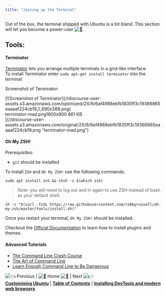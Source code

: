 ```yaml
---
title: "Jazzing up the Terminal"
---
```


Out of the box, the terminal shipped with Ubuntu is a bit bland. This section will let you become a power-user ![:muscle:](//forum.freecodecamp.com/images/emoji/emoji_one/muscle.png?v=2 ":muscle:").

## Tools:

#### Terminator

[Terminator](https://launchpad.net/terminator) lets you arrange multiple terminals in a grid-like interface.  
To install Terminator enter `sudo apt-get install terminator` into the terminal.

Screenshot of Terminator:

<div class="lightbox-wrapper">[![Screenshot of Terminator](//discourse-user-assets.s3.amazonaws.com/optimized/2X/6/6af4988ebfb1835ff3c19366865eaaaaf224cb19_1_690x388.png)

<div class="meta"><span class="filename">terminator-mad.png</span><span class="informations">1600x900 861 KB</span><span class="expand"></span></div>](//discourse-user-assets.s3.amazonaws.com/original/2X/6/6af4988ebfb1835ff3c19366865eaaaaf224cb19.png "terminator-mad.png") </div>

#### Oh My ZSH!

Prerequisites:  
- `git` should be installed

To install `ZSH` and `Oh My ZSH!` use the following commands:

    sudo apt install zsh && chsh -s $(which zsh)

> Note: you will need to log out and in again to use ZSH instead of bash as your default shell.

    sh -c "$(curl -fsSL https://raw.githubusercontent.com/robbyrussell/oh-my-zsh/master/tools/install.sh)"

Once you restart your terminal, `Oh My ZSH!` should be installed.

Checkout the [Official Documentation](https://github.com/robbyrussell/oh-my-zsh/wiki) to learn how to install plugins and themes.

#### Advanced Tutorials

*   [The Command Line Crash Course](http://cli.learncodethehardway.org/book/)
*   [The Art of Command Line](https://github.com/jlevy/the-art-of-command-line)
*   [Learn Enough Command Line to Be Dangerous](https://www.learnenough.com/command-line-tutorial)

![:point_left:](//forum.freecodecamp.com/images/emoji/emoji_one/point_left.png?v=2 ":point_left:") Previous | ![:book:](//forum.freecodecamp.com/images/emoji/emoji_one/book.png?v=2 ":book:") Home ![:book:](//forum.freecodecamp.com/images/emoji/emoji_one/book.png?v=2 ":book:") | Next ![:point_right:](//forum.freecodecamp.com/images/emoji/emoji_one/point_right.png?v=2 ":point_right:")  
[**Customising Ubuntu**](//forum.freecodecamp.com/t/customizing-ubuntu/18382) | [**Table of Contents**](//forum.freecodecamp.com/t/setting-up-ubuntu-for-programming/18388) | [**Installing DevTools and modern web browsers**](//forum.freecodecamp.com/t/installing-devtools-and-modern-web-browsers/18385)
